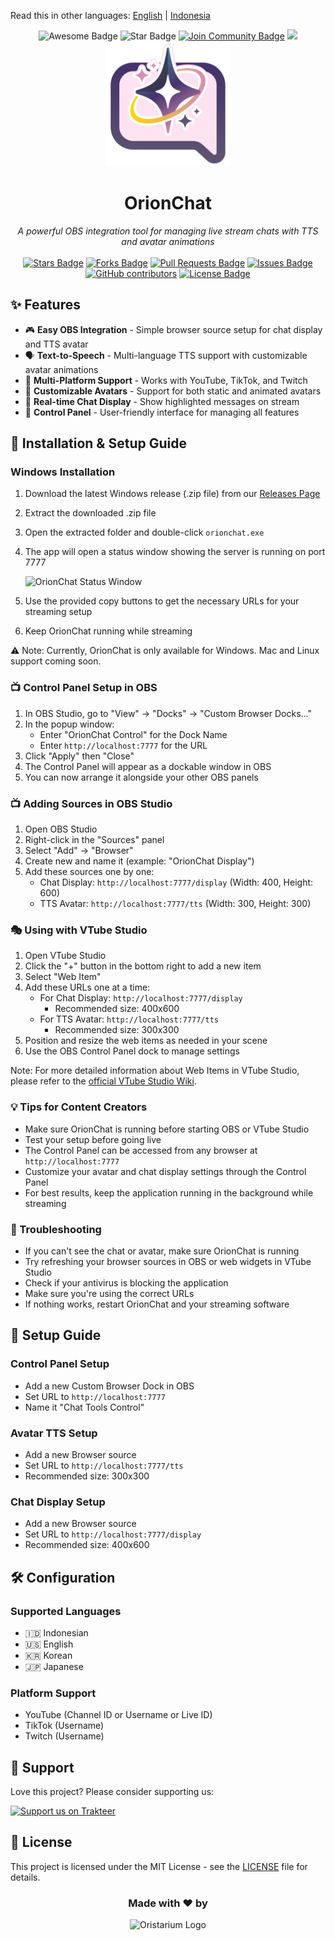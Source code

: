 Read this in other languages: [English](README.md) | [Indonesia](README.id.md)

<div align="center">
<img src="https://cdn.rawgit.com/sindresorhus/awesome/d7305f38d29fed78fa85652e3a63e154dd8e8829/media/badge.svg" alt="Awesome Badge"/>
<img src="https://img.shields.io/static/v1?label=%F0%9F%8C%9F&message=If%20Useful&style=style=flat&color=BC4E99" alt="Star Badge"/>
<a href="https://discord.gg/JgjExyntw4"><img src="https://img.shields.io/discord/733027681184251937.svg?style=flat&label=Join%20Community&color=7289DA" alt="Join Community Badge"/></a>
<a href="https://twitter.com/oristarium"><img src="https://img.shields.io/twitter/follow/oristarium.svg?style=social" /></a>
<br>
<img src="assets/icon-big.png" alt="OrionChat logo" width="200" height="200"/>
<h1 align="center"> OrionChat </h1>
<i>A powerful OBS integration tool for managing live stream chats with TTS and avatar animations</i>
<br><br>
<a href="https://github.com/oristarium/orionchat/stargazers"><img src="https://img.shields.io/github/stars/oristarium/orionchat" alt="Stars Badge"/></a>
<a href="https://github.com/oristarium/orionchat/network/members"><img src="https://img.shields.io/github/forks/oristarium/orionchat" alt="Forks Badge"/></a>
<a href="https://github.com/oristarium/orionchat/pulls"><img src="https://img.shields.io/github/issues-pr/oristarium/orionchat" alt="Pull Requests Badge"/></a>
<a href="https://github.com/oristarium/orionchat/issues"><img src="https://img.shields.io/github/issues/oristarium/orionchat" alt="Issues Badge"/></a>
<a href="https://github.com/oristarium/orionchat/graphs/contributors"><img alt="GitHub contributors" src="https://img.shields.io/github/contributors/oristarium/orionchat?color=2b9348"></a>
<a href="https://github.com/oristarium/orionchat/blob/master/LICENSE"><img src="https://img.shields.io/github/license/oristarium/orionchat?color=2b9348" alt="License Badge"/></a>

</div>

## ✨ Features

- 🎮 **Easy OBS Integration** - Simple browser source setup for chat display and TTS avatar
- 🗣️ **Text-to-Speech** - Multi-language TTS support with customizable avatar animations
- 💬 **Multi-Platform Support** - Works with YouTube, TikTok, and Twitch
- 🎨 **Customizable Avatars** - Support for both static and animated avatars
- 🎯 **Real-time Chat Display** - Show highlighted messages on stream
- 🔧 **Control Panel** - User-friendly interface for managing all features

## 🚀 Installation & Setup Guide

### Windows Installation
1. Download the latest Windows release (.zip file) from our [Releases Page](https://github.com/oristarium/orionchat/releases/latest)
2. Extract the downloaded .zip file
3. Open the extracted folder and double-click `orionchat.exe`
4. The app will open a status window showing the server is running on port 7777
   
   ![OrionChat Status Window](https://ucarecdn.com/841b9ca8-2d7d-43c6-b440-e8e7e1bc5628/orionchatstatusapp.png)

5. Use the provided copy buttons to get the necessary URLs for your streaming setup
6. Keep OrionChat running while streaming

⚠️ Note: Currently, OrionChat is only available for Windows. Mac and Linux support coming soon.

### 📺 Control Panel Setup in OBS
1. In OBS Studio, go to "View" → "Docks" → "Custom Browser Docks..."
2. In the popup window:
   - Enter "OrionChat Control" for the Dock Name
   - Enter `http://localhost:7777` for the URL
3. Click "Apply" then "Close"
4. The Control Panel will appear as a dockable window in OBS
5. You can now arrange it alongside your other OBS panels

### 📺 Adding Sources in OBS Studio
1. Open OBS Studio
2. Right-click in the "Sources" panel
3. Select "Add" → "Browser"
4. Create new and name it (example: "OrionChat Display")
5. Add these sources one by one:
   - Chat Display: `http://localhost:7777/display` (Width: 400, Height: 600)
   - TTS Avatar: `http://localhost:7777/tts` (Width: 300, Height: 300)

### 🎭 Using with VTube Studio
1. Open VTube Studio
2. Click the "+" button in the bottom right to add a new item
3. Select "Web Item"
4. Add these URLs one at a time:
   - For Chat Display: `http://localhost:7777/display`
     - Recommended size: 400x600
   - For TTS Avatar: `http://localhost:7777/tts`
     - Recommended size: 300x300
5. Position and resize the web items as needed in your scene
6. Use the OBS Control Panel dock to manage settings

Note: For more detailed information about Web Items in VTube Studio, please refer to the [official VTube Studio Wiki](https://github.com/DenchiSoft/VTubeStudio/wiki/Web-Items/).

### 💡 Tips for Content Creators
- Make sure OrionChat is running before starting OBS or VTube Studio
- Test your setup before going live
- The Control Panel can be accessed from any browser at `http://localhost:7777`
- Customize your avatar and chat display settings through the Control Panel
- For best results, keep the application running in the background while streaming

### 🔧 Troubleshooting
- If you can't see the chat or avatar, make sure OrionChat is running
- Try refreshing your browser sources in OBS or web widgets in VTube Studio
- Check if your antivirus is blocking the application
- Make sure you're using the correct URLs
- If nothing works, restart OrionChat and your streaming software

## 📖 Setup Guide

### Control Panel Setup
- Add a new Custom Browser Dock in OBS
- Set URL to `http://localhost:7777`
- Name it "Chat Tools Control"

### Avatar TTS Setup
- Add a new Browser source
- Set URL to `http://localhost:7777/tts`
- Recommended size: 300x300

### Chat Display Setup
- Add a new Browser source
- Set URL to `http://localhost:7777/display`
- Recommended size: 400x600

## 🛠️ Configuration

### Supported Languages
- 🇮🇩 Indonesian
- 🇺🇸 English
- 🇰🇷 Korean
- 🇯🇵 Japanese

### Platform Support
- YouTube (Channel ID or Username or Live ID)
- TikTok (Username)
- Twitch (Username)

## 💖 Support

Love this project? Please consider supporting us:

<a href="https://trakteer.id/oristarium">
  <img src="https://cdn.trakteer.id/images/embed/trbtn-red-1.png" height="40" alt="Support us on Trakteer" />
</a>

## 📜 License

This project is licensed under the MIT License - see the [LICENSE](LICENSE) file for details.

<h3 align="center">Made with ❤️ by</h3>
<div align="center">
<img alt="Oristarium Logo" src="https://ucarecdn.com/87bb45de-4a95-40d7-83c6-73866de942d5/-/crop/5518x2493/1408,2949/-/preview/1000x1000/" width="200"> </img>
</div>
